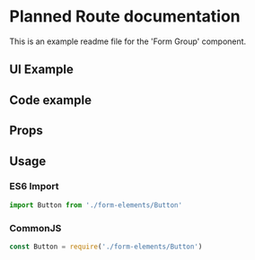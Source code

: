 # Planned Route documentation

This is an example readme file for the 'Form Group' component.

## UI Example

<!-- STORY -->

## Code example

<!-- SOURCE -->

## Props

<!-- PROPS -->

## Usage

### ES6 Import
```js
import Button from './form-elements/Button'
```

### CommonJS

```js
const Button = require('./form-elements/Button')
